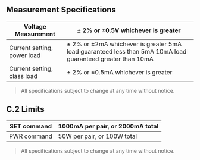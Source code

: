 Measurement Specifications
--------------------------

| Voltage Measurement         | ± 2% or ±0.5V whichever is greater                                                                         |
|-----------------------------|------------------------------------------------------------------------------------------------------------|
| Current setting, power load | ± 2% or ±2mA whichever is greater 5mA load guaranteed less than 5mA 10mA load guaranteed greater than 10mA |
| Current setting, class load | ± 2% or ±0.5mA whichever is greater                                                                        |

>   All specifications subject to change at any time without notice.

 C.2 Limits
-----------

| SET command | 1000mA per pair, or 2000mA total |
|-------------|----------------------------------|
| PWR command | 50W per pair, or 100W total      |

>   All specifications subject to change at any time without notice.
